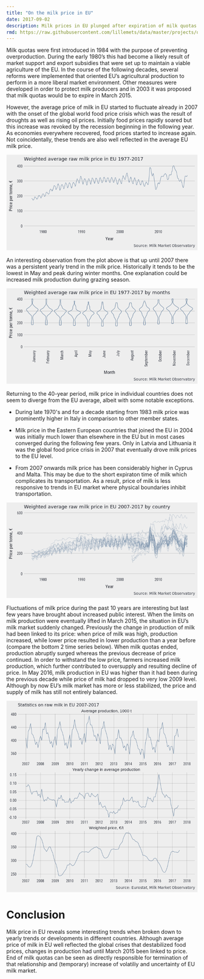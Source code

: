 ```yaml
---
title: "On the milk price in EU"
date: 2017-09-02
description: Milk prices in EU plunged after expiration of milk quotas in 2015. Some trends of milk prices are explored and the effects of the end of quotas are presented. 
rmd: https://raw.githubusercontent.com/lillemets/data/master/projects/on_the_milk_price_in_eu/on_the_milk_price_in_eu.Rmd
---
```




Milk quotas were first introduced in 1984 with the purpose of preventing overproduction. During the early 1980’s this had become a likely result of market support and export subsidies that were set up to maintain a viable agriculture of the EU. In the course of the following decades, several reforms were implemented that oriented EU’s agricultural production to perform in a more liberal market environment. Other measures were developed in order to protect milk producers and in 2003 it was proposed that milk quotas would be to expire in March 2015. 



However, the average price of milk in EU started to fluctuate already in 2007 with the onset of the global world food price crisis which was the result of droughts as well as rising oil prices. Initially food prices rapidly soared but this increase was revoked by the recession beginning in the following year. As economies everywhere recovered, food prices started to increase again. Not coincidentally, these trends are also well reflected in the average EU milk price.

![](/img/on_the_milk_price_in_eu/unnamed-chunk-2-1.png)

An interesting observation from the plot above is that up until 2007 there was a persistent yearly trend in the milk price. Historically it tends to be the lowest in May and peak during winter months. One explanation could be increased milk production during grazing season.

![](/img/on_the_milk_price_in_eu/unnamed-chunk-3-1.png)

Returning to the 40-year period, milk price in individual countries does not seem to diverge from the EU average, albeit with some notable exceptions. 

- During late 1970's and for a decade starting from 1983 milk price was prominently higher in Italy in comparison to other member states. 

- Milk price in the Eastern European countries that joined the EU in 2004 was initially much lower than elsewhere in the EU but in most cases converged during the following few years. Only in Latvia and Lithuania it was the global food price crisis in 2007 that eventually drove milk prices to the EU level.

- From 2007 onwards milk price has been considerably higher in Cyprus and Malta. This may be due to the short expiraton time of milk which complicates its transportation. As a result, price of milk is less responsive to trends in EU market where physical boundaries inhibit transportation.

![](/img/on_the_milk_price_in_eu/unnamed-chunk-4-1.png)

Fluctuations of milk price during the past 10 years are interesting but last few years have brought about increased public interest. When the limits on milk production were eventually lifted in March 2015, the situation in EU’s milk market suddenly changed. Previously the change in production of milk had been linked to its price: when price of milk was high, production increased, while lower price resulted in lower production than a year before (compare the bottom 2 time series below). When milk quotas ended, production abruptly surged whereas the previous decrease of price continued. In order to withstand the low price, farmers increased milk production, which further contributed to oversupply and resulting decline of price. In May 2016, milk production in EU was higher than it had been during the previous decade while price of milk had dropped to very low 2009 level. Although by now EU’s milk market has more or less stabilized, the price and supply of milk has still not entirely balanced.

![](/img/on_the_milk_price_in_eu/unnamed-chunk-5-1.png)

# Conclusion

Milk price in EU reveals some interesting trends when broken down to yearly trends or developments in different countries. Although average price of milk in EU well reflected the global crises that destabilized food prices, changes in production had until March 2015 been linked to price. End of milk quotas can be seen as directly responsible for termination of that relationship and (temporary) increase of volatiliy and uncertainty of EU milk market.
